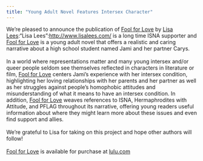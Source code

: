 ```yaml
---
title: "Young Adult Novel Features Intersex Character"
---
```


We&#8217;re pleased to announce the publication of [Fool for Love][1] by [Lisa Lees][2]:&#8220;Lisa Lees&#8221;:http://www.lisalees.com/ is a long time <span class="caps">ISNA</span> supporter and [Fool for Love][1] is a young adult novel that offers a realistic and caring narrative about a high school student named Jami and her partner Carys. <br><br>In a world where representations matter and many young intersex and/or queer people seldom see themselves reflected in characters in literature or film, [Fool for Love][1] centers Jami&#8217;s experience with her intersex condition, highlighting her loving relationships with her parents and her partner as well as her struggles against people&#8217;s homophobic attitudes and misunderstanding of what it means to have an intersex condition. In addition, [Fool for Love][1] weaves references to <span class="caps">ISNA</span>, Hermaphrodites with Attitude, and <span class="caps">PFLAG</span> throughout its narrative, offering young readers useful information about where they might learn more about these issues and even find support and allies. <br><br>We&#8217;re grateful to Lisa for taking on this project and hope other authors will follow!<br><br>[Fool for Love][1] is available for purchase at [lulu.com][3]

 [1]: http://www.isna.org/books/foolforlove
 [2]: http://www.lisalees.com/.%5Cn%5CntextileRef%3A563036715d852b4e0e454%3AlinkStartMarker
 [3]: http:http%3A//www.lulu.com/lisalees%5Cn%5Cn